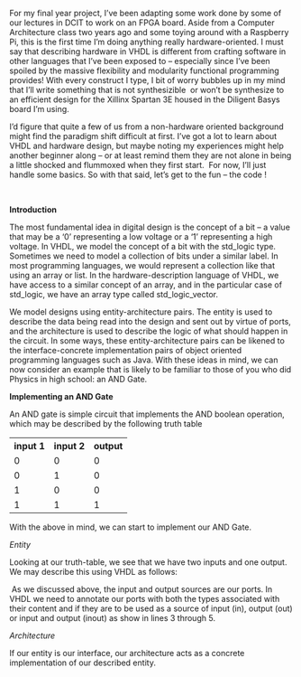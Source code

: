 
For my final year project, I’ve been adapting some work done by some of our lectures in DCIT to work on an FPGA board. Aside from a Computer Architecture class two years ago and some toying around with a Raspberry Pi, this is the first time I’m doing anything really hardware-oriented. I must say that describing hardware in VHDL is different from crafting software in other languages that I’ve been exposed to – especially since I’ve been spoiled by the massive flexibility and modularity functional programming provides! With every construct I type, I bit of worry bubbles up in my mind that I’ll write something that is not synthesizible  or won’t be synthesize to an efficient design for the Xillinx Spartan 3E housed in the Diligent Basys board I’m using.

I’d figure that quite a few of us from a non-hardware oriented background might find the paradigm shift difficult at first. I’ve got a lot to learn about VHDL and hardware design, but maybe noting my experiences might help another beginner along – or at least remind them they are not alone in being a little shocked and flummoxed when they first start.  For now, I’ll just handle some basics. So with that said, let’s get to the fun – the code !

 

**Introduction**

The most fundamental idea in digital design is the concept of a bit – a value that may be a ‘0’ representing a low voltage or a ‘1’ representing a high voltage. In VHDL, we model the concept of a bit with the std_logic type. Sometimes we need to model a collection of bits under a similar label. In most programming languages, we would represent a collection like that using an array or list. In the hardware-description language of VHDL, we have access to a similar concept of an array, and in the particular case of std_logic, we have an array type called std_logic_vector.

We model designs using entity-architecture pairs. The entity is used to describe the data being read into the design and sent out by virtue of ports, and the architecture is used to describe the logic of what should happen in the circuit. In some ways, these entity-architecture pairs can be likened to the interface-concrete implementation pairs of object oriented programming languages such as Java. With these ideas in mind, we can now consider an example that is likely to be familiar to those of you who did Physics in high school: an AND Gate.

**Implementing an AND Gate**

An AND gate is simple circuit that implements the AND boolean operation, which may be described by the following truth table

<table class="tg"><tbody><tr><th class="tg-031e">input 1</th><th class="tg-031e">input 2</th><th class="tg-031e">output</th></tr><tr><td class="tg-oopb">0</td><td class="tg-oopb">0</td><td class="tg-oopb">0</td></tr><tr><td class="tg-oopb">0</td><td class="tg-oopb">1</td><td class="tg-oopb">0</td></tr><tr><td class="tg-oopb">1</td><td class="tg-oopb">0</td><td class="tg-oopb">0</td></tr><tr><td class="tg-usb5">1</td><td class="tg-usb5">1</td><td class="tg-usb5">1</td></tr></tbody></table>With the above in mind, we can start to implement our AND Gate.

*Entity*

Looking at our truth-table, we see that we have two inputs and one output. We may describe this using VHDL as follows:

<div class="gist-for-robots"><script src="http://gist.github.com/f437a0273e8466ba9fde.js"></script></div> As we discussed above, the input and output sources are our ports. In VHDL we need to annotate our ports with both the types associated with their content and if they are to be used as a source of input (in), output (out) or input and output (inout) as show in lines 3 through 5.

*Architecture*

If our entity is our interface, our architecture acts as a concrete implementation of our described entity.


